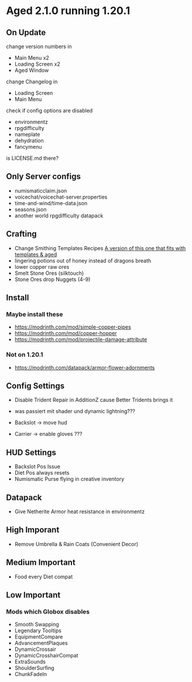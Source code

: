 # Aged 2.1.0 running 1.20.1

## On Update
change version numbers in
- Main Menu x2
- Loading Screen x2
- Aged Window

change Changelog in
- Loading Screen
- Main Menu

check if config options are disabled
- environmentz
- rpgdifficulty
- nameplate
- dehydration
- fancymenu

is LICENSE.md there?

## Only Server configs
- numismaticclaim.json
- voicechat/voicechat-server.properties
- time-and-wind/time-data.json
- seasons.json
- another world rpgdifficulty datapack

## Crafting
- Change Smithing Templates Recipes [A version of this one that fits with templates & aged](https://modrinth.com/datapack/reimagined-trims)
- lingering potions out of honey instead of dragons breath
- lower copper raw ores
- Smelt Stone Ores (silktouch)
- Stone Ores drop Nuggets (4-9)

## Install

### Maybe install these
- https://modrinth.com/mod/simple-copper-pipes
- https://modrinth.com/mod/copper-hopper
- https://modrinth.com/mod/projectile-damage-attribute

### Not on 1.20.1
- https://modrinth.com/datapack/armor-flower-adornments

## Config Settings
- Disable Trident Repair in AdditionZ cause Better Tridents brings it
- was passiert mit shader und dynamic lightning???


- Backslot -> move hud
- Carrier -> enable gloves ???

## HUD Settings
- Backslot Pos Issue
- Diet Pos always resets
- Numismatic Purse flying in creative inventory

## Datapack
- Give Netherite Armor heat resistance in environmentz


## High Imporant
- Remove Umbrella & Rain Coats (Convenient Decor)

## Medium Important
- Food every Diet compat

## Low Important



### Mods which Globox disables
- Smooth Swapping
- Legendary Tooltips
- EquipmentCompare
- AdvancementPlaques
- DynamicCrossair
- DynamicCrosshairCompat
- ExtraSounds
- ShoulderSurfing
- ChunkFadeIn